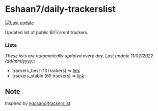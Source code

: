 
# Eshaan7/daily-trackerslist 

[![Last update](https://img.shields.io/badge/Last%20update-11/02/2022-blue.svg)](#)

Updated list of public BitTorrent trackers.

### Lists
*These lists are automatically updated every day. Last update 11/02/2022 (_dd/mm/yyyy_):*

* trackers_best (13 trackers) => [link](https://raw.githubusercontent.com/eshaan7/daily-trackerslist/master/trackers_best.txt)
* trackers_stable (69 trackers) => [link](https://raw.githubusercontent.com/eshaan7/daily-trackerslist/master/trackers_stable.txt)

## Note

Inspired by [ngosang/trackerslist](https://github.com/ngosang/trackerslist).
